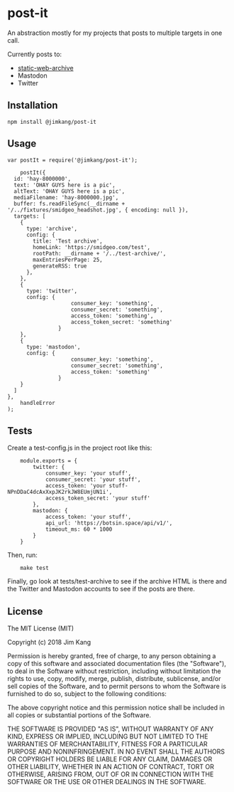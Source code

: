post-it
==================

An abstraction mostly for my projects that posts to multiple targets in one call.

Currently posts to:

- [static-web-archive](https://github.com/jimkang/static-web-archive)
- Mastodon
- Twitter

Installation
------------

    npm install @jimkang/post-it

Usage
-----

    var postIt = require('@jimkang/post-it');

		postIt({
      id: 'hay-8000000',
      text: 'OHAY GUYS here is a pic',
      altText: 'OHAY GUYS here is a pic',
      mediaFilename: 'hay-8000000.jpg',
      buffer: fs.readFileSync(__dirname + '/../fixtures/smidgeo_headshot.jpg', { encoding: null }),
      targets: [
        {
          type: 'archive',
          config: {
            title: 'Test archive',
            homeLink: 'https://smidgeo.com/test',
            rootPath: __dirname + '/../test-archive/',
            maxEntriesPerPage: 25,
            generateRSS: true
          },
        },
        {
          type: 'twitter',
          config: {
						consumer_key: 'something',
						consumer_secret: 'something',
						access_token: 'something',
						access_token_secret: 'something'
					}
        },
        {
          type: 'mastodon',
          config: {
						consumer_key: 'something',
						consumer_secret: 'something',
						access_token: 'something'
					}
        }
      ]
    },
		handleError
	);

Tests
-----

Create a test-config.js in the project root like this:

		module.exports = {
			twitter: {
				consumer_key: 'your stuff',
				consumer_secret: 'your stuff',
				access_token: 'your stuff-NPnDDaC4dcAxXxpJK2rkJW8EUmjUN1i',
				access_token_secret: 'your stuff'
			},
			mastodon: {
				access_token: 'your stuff',
				api_url: 'https://botsin.space/api/v1/',
				timeout_ms: 60 * 1000
			}
		}

Then, run:

		make test

Finally, go look at tests/test-archive to see if the archive HTML is there and the Twitter and Mastodon accounts to see if the posts are there.

License
-------

The MIT License (MIT)

Copyright (c) 2018 Jim Kang

Permission is hereby granted, free of charge, to any person obtaining a copy
of this software and associated documentation files (the "Software"), to deal
in the Software without restriction, including without limitation the rights
to use, copy, modify, merge, publish, distribute, sublicense, and/or sell
copies of the Software, and to permit persons to whom the Software is
furnished to do so, subject to the following conditions:

The above copyright notice and this permission notice shall be included in
all copies or substantial portions of the Software.

THE SOFTWARE IS PROVIDED "AS IS", WITHOUT WARRANTY OF ANY KIND, EXPRESS OR
IMPLIED, INCLUDING BUT NOT LIMITED TO THE WARRANTIES OF MERCHANTABILITY,
FITNESS FOR A PARTICULAR PURPOSE AND NONINFRINGEMENT. IN NO EVENT SHALL THE
AUTHORS OR COPYRIGHT HOLDERS BE LIABLE FOR ANY CLAIM, DAMAGES OR OTHER
LIABILITY, WHETHER IN AN ACTION OF CONTRACT, TORT OR OTHERWISE, ARISING FROM,
OUT OF OR IN CONNECTION WITH THE SOFTWARE OR THE USE OR OTHER DEALINGS IN
THE SOFTWARE.
